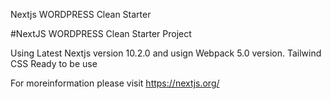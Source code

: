 Nextjs WORDPRESS Clean Starter 

#NextJS WORDPRESS Clean Starter Project 

Using Latest Nextjs version 10.2.0 
and usign Webpack 5.0 version.
Tailwind CSS Ready to be use

For moreinformation please visit https://nextjs.org/ 